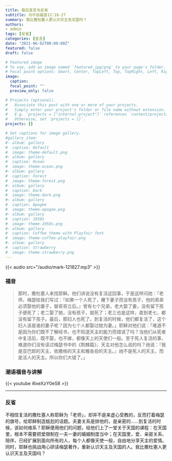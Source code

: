 ```yaml
---
title: 每日圣言与反省
subtitle: 马尔谷福音12:18-27
summary: 我比撒杜塞人更认识天主及天国吗？
authors:
- admin
tags: [反省]
categories: [圣言]
date: "2021-06-02T00:00:00Z"
featured: false
draft: false

# Featured image
# To use, add an image named `featured.jpg/png` to your page's folder.
# Focal point options: Smart, Center, TopLeft, Top, TopRight, Left, Right, BottomLeft, Bottom, BottomRight
image:
  caption:
  focal_point: ""
  preview_only: false

# Projects (optional).
#   Associate this post with one or more of your projects.
#   Simply enter your project's folder or file name without extension.
#   E.g. `projects = ["internal-project"]` references `content/project/deep-learning/index.md`.
#   Otherwise, set `projects = []`.
projects: []

# Set captions for image gallery.
#gallery_item:
#- album: gallery
#  caption: Default
#  image: theme-default.png
#- album: gallery
#  caption: Ocean
#  image: theme-ocean.png
#- album: gallery
#  caption: Forest
#  image: theme-forest.png
#- album: gallery
#  caption: Dark
#  image: theme-dark.png
#- album: gallery
#  caption: Apogee
#  image: theme-apogee.png
#- album: gallery
#  caption: 1950s
#  image: theme-1950s.png
#- album: gallery
#  caption: Coffee theme with Playfair font
#  image: theme-coffee-playfair.png
#- album: gallery
#  caption: Strawberry
#  image: theme-strawberry.png
---
```


{{< audio src="/audio/mark-121827.mp3" >}}

### 福音
> 那时，撒杜塞人来找耶稣。他们讲说没有复活这回事，于是这样问祂：「老师，梅瑟给我们写过：『如果一个人死了，撇下妻子而没有孩子，他的弟弟必须娶他的妻子，替哥哥立后。』曾有七个兄弟，老大娶了妻，没有留下孩子便死了；老二娶了她，没有孩子，就死了；老三也是这样，直到老七，都没有留下孩子。最后，那妇人也死了。到复活的时候，他们都复活了，这个妇人该是谁的妻子呢？因为七个人都娶过她为妻。」耶稣对他们说：「难道不是因为你们既不了解经书，也不知道天主的能力而错误了吗？当他们从死者中复活后，既不娶，也不嫁，都像天上的天使们一般。至于死人复活的事，难道你们没有读过梅瑟书中的《荆棘篇》，天主对他怎么说的吗？祂说：『我是亚巴郎的天主、依撒格的天主和雅各伯的天主。』祂不是死人的天主，而是活人的天主。所以你们大错了。」

### 潮语福音与讲解
{{< youtube i6xeXzY0eS8 >}}

---
### 反省
不相信复活的撒杜塞人称耶稣为「老师」，却并不是来虚心受教的，反而打着梅瑟的旗号，给耶稣制造尴尬的话题。夫妻关系是排他的，是亲密的……到复活的时候，该如何维系？耶稣便用他们的问题，给他们上了一堂关于天国的课程：在天国里，根本不需要把爱限制在一夫一妻的婚姻制度当中；在天国里，爱、亲密关系、陪伴，已经扩展到面向所有的人，每个人都像天使一般，自由地分享天主的爱情。同时，耶稣也挑战用心研读梅瑟著作，重新认识天主及天国的人。我比撒杜塞人更认识天主及天国吗？
